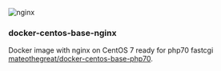 ![nginx](https://community-cdn-digitalocean-com.global.ssl.fastly.net/assets/tutorials/images/large/NGX_pagespeed_tw.png?1443035179)

### docker-centos-base-nginx
Docker image with nginx on CentOS 7 ready for php70 fastcgi [mateothegreat/docker-centos-base-php70](https://github.com/mateothegreat/docker-centos-base-php70).